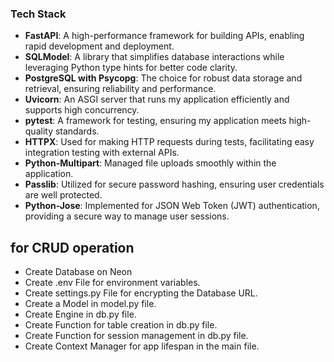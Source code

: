 ### Tech Stack

- **FastAPI**: A high-performance framework for building APIs, enabling rapid development and deployment.
- **SQLModel**: A library that simplifies database interactions while leveraging Python type hints for better code clarity.
- **PostgreSQL with Psycopg**: The choice for robust data storage and retrieval, ensuring reliability and performance.
- **Uvicorn**: An ASGI server that runs my application efficiently and supports high concurrency.
- **pytest**: A framework for testing, ensuring my application meets high-quality standards.
- **HTTPX**: Used for making HTTP requests during tests, facilitating easy integration testing with external APIs.
- **Python-Multipart**: Managed file uploads smoothly within the application.
- **Passlib**: Utilized for secure password hashing, ensuring user credentials are well protected.
- **Python-Jose**: Implemented for JSON Web Token (JWT) authentication, providing a secure way to manage user sessions.



## for CRUD operation

-  Create Database on Neon
-  Create .env File for environment variables.
-  Create settings.py File for encrypting the Database URL.
-  Create a Model in model.py file.
-  Create Engine in db.py file.
-  Create Function for table creation in db.py file.
-  Create Function for session management in db.py file.
-  Create Context Manager for app lifespan in the main file.



